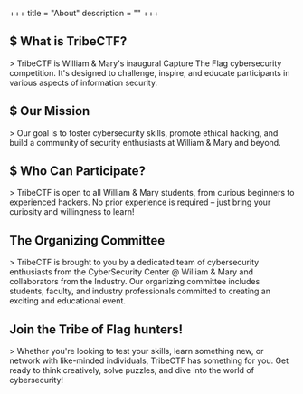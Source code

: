 +++
title = "About"
description = ""
+++

## $ What is TribeCTF?
\> TribeCTF is William & Mary's inaugural Capture The Flag cybersecurity competition. It's designed to challenge, inspire, and educate participants in various aspects of information security.

## $ Our Mission
\> Our goal is to foster cybersecurity skills, promote ethical hacking, and build a community of security enthusiasts at William & Mary and beyond.

## $ Who Can Participate?
\> TribeCTF is open to all William & Mary students, from curious beginners to experienced hackers. No prior experience is required – just bring your curiosity and willingness to learn!

## The Organizing Committee
\> TribeCTF is brought to you by a dedicated team of cybersecurity enthusiasts from the CyberSecurity Center @ William & Mary and collaborators from the Industry. Our organizing committee includes students, faculty, and industry professionals committed to creating an exciting and educational event.

## Join the Tribe of Flag hunters!
\> Whether you're looking to test your skills, learn something new, or network with like-minded individuals, TribeCTF has something for you. Get ready to think creatively, solve puzzles, and dive into the world of cybersecurity!